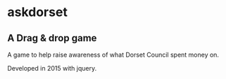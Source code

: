 # askdorset

## A Drag & drop game

A game to help raise awareness of what Dorset Council spent money on.

Developed in 2015 with jquery.
